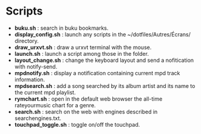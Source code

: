 # Scripts

* **buku.sh** : search in buku bookmarks.
* **display_config.sh** : launch any scripts in the ~/dotfiles/Autres/Écrans/ directory.
* **draw_urxvt.sh** : draw a urxvt terminal with the mouse.
* **launch.sh** : launch a script among those in the folder.
* **layout_change.sh** : change the keyboard layout and send a nofitication with notify-send.
* **mpdnotify.sh** : display a notification containing current mpd track information.
* **mpdsearch.sh** : add a song searched by its album artist and its name to
    the current mpd playlist.
* **rymchart.sh** : open in the default web browser the all-time rateyourmusic
    chart for a genre.
* **search.sh** : search on the web with engines described in searchengines.txt.
* **touchpad_toggle.sh** : toggle on/off the touchpad.
